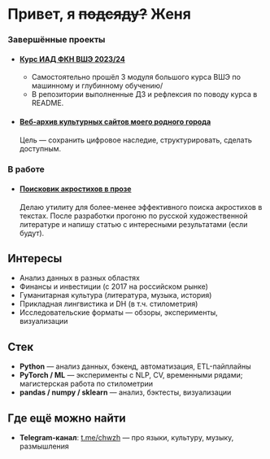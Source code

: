 # Привет, я ~~подсяду?~~ Женя



### Завершённые проекты

- #### [Курс ИАД ФКН ВШЭ 2023/24](https://github.com/zhenyacode/hse-iad)  
   - Самостоятельно прошёл 3 модуля большого курса ВШЭ по машинному и глубинному обучению/
   - В репозитории выполненные ДЗ и рефлексия по поводу курса в README.  


- #### [Веб-архив культурных сайтов моего родного города](https://github.com/zhenyacode/ui_archive)  
   Цель — сохранить цифровое наследие, структурировать, сделать доступным.  

### В работе
- #### [Поисковик акростихов в прозе](https://github.com/zhenyacode/acrofinder)
   Делаю утилиту для более-менее эффективного поиска акростихов в текстах. 
   После разработки прогоню по русской художественной литературе и напишу статью с интересными результатами (если будут).


## Интересы

- Анализ данных в разных областях
- Финансы и инвестиции (с 2017 на российском рынке)
- Гуманитарная культура (литература, музыка, история)
- Прикладная лингвистика и DH (в т.ч. стилометрия)
- Исследовательские форматы — обзоры, эксперименты, визуализации



## Стек

- **Python** — анализ данных, бэкенд, автоматизация, ETL-пайплайны
- **PyTorch / ML** — эксперименты с NLP, CV, временными рядами; магистерская работа по стилометрии
- **pandas / numpy / sklearn** — анализ, бэктесты, визуализации



## Где ещё можно найти

- **Telegram-канал**: [t.me/chwzh](https://t.me/chwzh) — про языки, культуру, музыку, размышления

